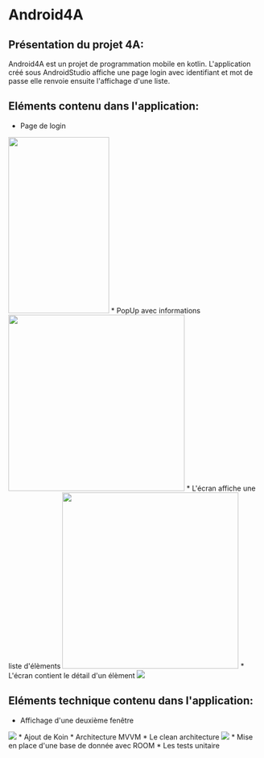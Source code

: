 # Android4A
## Présentation du projet 4A:

Android4A est un projet de programmation mobile en kotlin.
L'application créé sous AndroidStudio affiche une page login avec identifiant et mot de passe
elle renvoie ensuite l'affichage d'une liste.

## Eléments contenu dans l'application:
* Page de login
<image src="https://github.com/sunnycucumber/Android4A/blob/master/Screenshots/ReelPageLogin.PNG" width="200" height="350">
* PopUp avec informations
<image src="https://github.com/sunnycucumber/Android4A/blob/master/Screenshots/PopUpErreur.PNG" "200" height="350">
* L'écran affiche une liste d'élèments
<image src="https://github.com/sunnycucumber/Android4A/blob/master/Screenshots/Listeitem.PNG, width" "200" height="350">
* L'écran contient le détail d'un élèment
<image src="https://github.com/sunnycucumber/Android4A/blob/master/Screenshots/détail.PNG, width">

## Eléments technique contenu dans l'application:
* Affichage d'une deuxième fenêtre
<img src="https://github.com/sunnycucumber/Android4A/blob/master/Screenshots/Listitem.PNG">
* Ajout de Koin
* Architecture MVVM
* Le clean architecture
<image src="https://github.com/sunnycucumber/Android4A/blob/master/Screenshots/CleanArch.PNG">
* Mise en place d'une base de donnée avec ROOM
* Les tests unitaire



